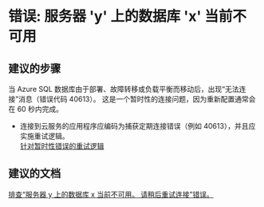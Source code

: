 <properties
    pageTitle="Error: Database 'x' on server 'y' is not currently available"
    description="错误: 服务器 'y' 上的数据库 'x' 当前不可用"
    service="microsoft.sql"
    resource="servers"
    authors="kasparks"
    displayOrder="3"
    selfHelpType="resource"
    supportTopicIds="31980434"
    resourceTags="servers, databases"
    productPesIds="13491"
    cloudEnvironments="public"
/>


# 错误: 服务器 'y' 上的数据库 'x' 当前不可用

## **建议的步骤**
当 Azure SQL 数据库由于部署、故障转移或负载平衡而移动后，出现“无法连接”消息（错误代码 40613）。 这是一个暂时性的连接问题，因为重新配置通常会在 60 秒内完成。

* 连接到云服务的应用程序应编码为捕获定期连接错误（例如 40613），并且应实施重试逻辑。<br>
[针对暂时性错误的重试逻辑](https://azure.microsoft.com/documentation/articles/sql-database-connectivity-issues/#retry-logic-for-transient-errors)

## **建议的文档**
[排查“服务器 y 上的数据库 x 当前不可用。 请稍后重试连接”错误。](https://azure.microsoft.com/documentation/articles/sql-database-troubleshoot-connection)



<!--HONumber=Aug16_HO2-->



